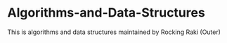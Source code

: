 # Algorithms-and-Data-Structures
This is algorithms and data structures maintained by Rocking Raki (Outer)
